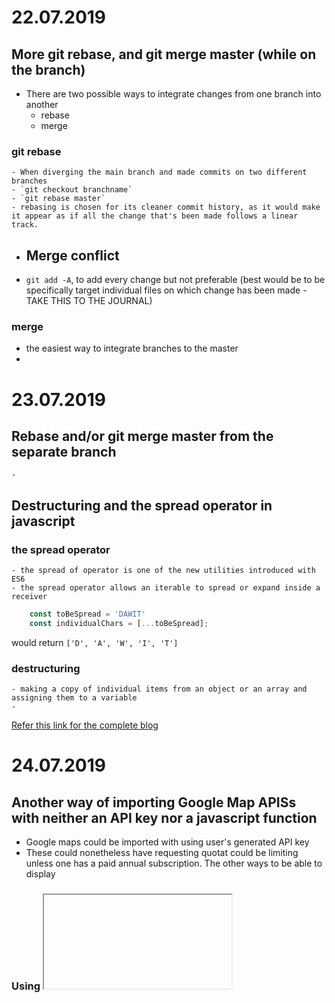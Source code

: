 # 22.07.2019
## More git rebase, and git merge master (while on the branch)
- There are two possible ways to integrate changes from one branch into another 
    - rebase
    - merge

### git rebase
    - When diverging the main branch and made commits on two different branches
    - `git checkout branchname`
    - `git rebase master`
    - rebasing is chosen for its cleaner commit history, as it would make it appear as if all the change that's been made follows a linear track.
 - Merge conflict
    - 

 - `git add -A`, to add every change but not preferable (best would be to be specifically target individual files on which change has been made - TAKE THIS TO THE JOURNAL)
### merge
- the easiest way to integrate branches to the master
- 

# 23.07.2019
## Rebase and/or git merge master from the separate branch
    - 

## Destructuring and the spread operator in javascript

### the spread operator
    - the spread of operator is one of the new utilities introduced with ES6
    - the spread operator allows an iterable to spread or expand inside a receiver
```javascript
    const toBeSpread = 'DAWIT'
    const individualChars = [...toBeSpread]; 
```
 would return `['D', 'A', 'W', 'I', 'T']`
 
### destructuring
    - making a copy of individual items from an object or an array and assigning them to a variable
    - 




[Refer this link for the complete blog](https://codeburst.io/a-simple-guide-to-destructuring-and-es6-spread-operator-e02212af5831)

# 24.07.2019
## Another way of importing Google Map APISs with neither an API key nor a javascript function
- Google maps could be imported with using user's generated API key
- These could nonetheless have requesting quotat could be limiting unless one has a paid annual subscription. The other ways to be able to display
### Using <iframe> tag
#### one way 
- go to [Google Map Search](https://www.google.com/maps/@47.3579502,8.5256369,15z) 
- search for the place of interest
- click the share button and go to the 'Embed a map' tab
- copy using the *Copy HTML* and embed it within body of the html file.
#### another way
- go to [Google Map Search](https://www.google.com/maps/@47.3579502,8.5256369,15z) 
- under the sandwich menu, next to the _Search Google Maps_ place holder
- go to your places, in there under the _maps_ tab (at the rightmost), find and the _create map_
- clicking at the share button, you'll be prompted with a small window, _map name_ and _description_ fields could be filled
- again there pops up another dialogue window
- click on the _Change_ tab, select _*On* - Public on the web_ (by default _*Off* - Specific people_ is selected), press *save*
- under the _vertical triple dots (more options icon/overflow menu)_, clicking _Embed on my site_ will display a small window containing the <iframe> link
- finally paste this similarly in the div under the body of the html file

# 25.07.2019
## iframes
### Definition
- the HTML inline frame element represents a nested browsing context. 
    - browsing context is the environment in which a browser displays a document (normally tab, but possibly also a window or a frame within a page)
- `<iframe>`elements can be used to embed an inline frame containing document within the current document.
- Especially useful, when you reusability is needed
- nested browsing contexts can be navigated by these window object property
    - window.top (top-level browsing context)
    - window.parent (parent browsing context)
    - window.frameElement (browsing context container, but null if there is none)
    [HTML Inline Frame element(<iframe>)](https://developer.mozilla.org/en-US/docs/Web/HTML/Element/iframe#Example2)
### Customizing list styles bullet point styles of the list items    
- How to [More about list style](https://developer.mozilla.org/en-US/docs/Web/CSS/list-style)
    - List style is a CSS property is a shorthand to set list style properties
        - `list-style-type`
        - `list-style-image`
        - `list-style-position`
    - This property is applied to list items, i.e elements with `display: list-item;`
    - By default including `<li>`
    - As the property is inherited, it can be set on a parent element, in which case it's either `<ol>` or `<ul>` and apply the same list styling to the contained items.
 - `list-stle-type: disc, square, dash...`

